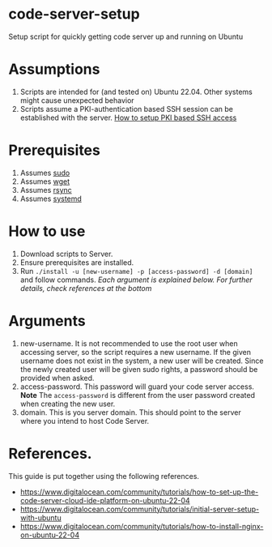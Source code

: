# code-server-setup
Setup script for quickly getting code server up and running on Ubuntu

# Assumptions
1. Scripts are intended for (and tested on) Ubuntu 22.04. Other systems might cause unexpected behavior
2. Scripts assume a PKI-authentication based SSH session can be established with the server. [How to setup PKI based SSH access](https://snapshooter.com/blog/using-ssh-keys-for-digitalocean)

# Prerequisites
1. Assumes [sudo](https://linuxize.com/post/sudo-command-in-linux/)
2. Assumes [wget](https://www.tecmint.com/install-wget-in-linux/)
3. Assumes [rsync](https://operavps.com/docs/install-rsync-command-in-linux/)
4. Assumes [systemd](https://ioflood.com/blog/install-systemd-command-linux/)

# How to use
1. Download scripts to Server.
1. Ensure prerequisites are installed.
3. Run `./install -u [new-username] -p [access-password] -d [domain]` and follow commands.
*Each argument is explained below. For further details, check references at the bottom*

# Arguments
1. new-username. It is not recommended to use the root user when accessing server, so the script requires a new username. If the given username does not exist in the system, a new user will be created. Since the newly created user will be given sudo rights, a password should be provided when asked.
2. access-password. This password will guard your code server access.
**Note** The `access-password` is different from the user password created when creating the new user.
3. domain. This is you server domain. This should point to the server where you intend to host Code Server.

# References.
This guide is put together using the following references.
* https://www.digitalocean.com/community/tutorials/how-to-set-up-the-code-server-cloud-ide-platform-on-ubuntu-22-04
* https://www.digitalocean.com/community/tutorials/initial-server-setup-with-ubuntu
* https://www.digitalocean.com/community/tutorials/how-to-install-nginx-on-ubuntu-22-04
